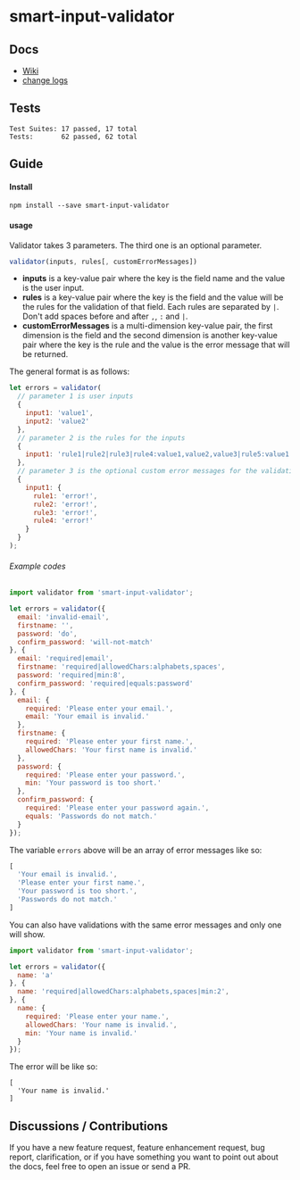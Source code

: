 # smart-input-validator

## Docs
- [Wiki](https://github.com/aprilmintacpineda/smart-input-validator/wiki)
- [change logs](https://github.com/aprilmintacpineda/smart-input-validator/tree/master/changelogs)

## Tests

```
Test Suites: 17 passed, 17 total
Tests:       62 passed, 62 total
```

## Guide

#### Install

```
npm install --save smart-input-validator
```

#### usage

Validator takes 3 parameters. The third one is an optional parameter.

```js
validator(inputs, rules[, customErrorMessages])
```

- **inputs** is a key-value pair where the key is the field name and the value is the user input.
- **rules** is a key-value pair where the key is the field and the value will be the rules for the validation of that field. Each rules are separated by `|`. Don't add spaces before and after `,`, `:` and `|`.
- **customErrorMessages** is a multi-dimension key-value pair, the first dimension is the field and the second dimension is another key-value pair where the key is the rule and the value is the error message that will be returned.

The general format is as follows:

```js
let errors = validator(
  // parameter 1 is user inputs
  {
    input1: 'value1',
    input2: 'value2'
  },
  // parameter 2 is the rules for the inputs
  {
    input1: 'rule1|rule2|rule3|rule4:value1,value2,value3|rule5:value1'
  },
  // parameter 3 is the optional custom error messages for the validations
  {
    input1: {
      rule1: 'error!',
      rule2: 'error!',
      rule3: 'error!',
      rule4: 'error!'
    }
  }
);
```

###### Example codes

```js
import validator from 'smart-input-validator';

let errors = validator({
  email: 'invalid-email',
  firstname: '',
  password: 'do',
  confirm_password: 'will-not-match'
}, {
  email: 'required|email',
  firstname: 'required|allowedChars:alphabets,spaces',
  password: 'required|min:8',
  confirm_password: 'required|equals:password'
}, {
  email: {
    required: 'Please enter your email.',
    email: 'Your email is invalid.'
  },
  firstname: {
    required: 'Please enter your first name.',
    allowedChars: 'Your first name is invalid.'
  },
  password: {
    required: 'Please enter your password.',
    min: 'Your password is too short.'
  },
  confirm_password: {
    required: 'Please enter your password again.',
    equals: 'Passwords do not match.'
  }
});
```

The variable `errors` above will be an array of error messages like so:

```js
[
  'Your email is invalid.',
  'Please enter your first name.',
  'Your password is too short.',
  'Passwords do not match.'
]
```

You can also have validations with the same error messages and only one will show.

```js
import validator from 'smart-input-validator';

let errors = validator({
  name: 'a'
}, {
  name: 'required|allowedChars:alphabets,spaces|min:2',
}, {
  name: {
    required: 'Please enter your name.',
    allowedChars: 'Your name is invalid.',
    min: 'Your name is invalid.'
  }
});
```

The error will be like so:

```
[
  'Your name is invalid.'
]
```

## Discussions / Contributions

If you have a new feature request, feature enhancement request, bug report, clarification, or if you have something you want to point out about the docs, feel free to open an issue or send a PR.